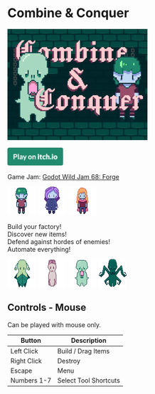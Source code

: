 # Combine & Conquer

[<img alt="Banner: Combine and Conquer" src="Images/banner.png" height="250" />](https://chimpchimp.itch.io/combine-and-conquer)

[<img src="Images/play_now_button.png" alt="Play Now" height="40" />](https://chimpchimp.itch.io/combine-and-conquer)

Game Jam: [Godot Wild Jam 68: Forge](https://itch.io/jam/godot-wild-jam-68)

<p float="left">
    <img alt="Hero 1" src="Images/scaled_fighters/hero_1.png" width="64" height="64" />
    <img alt="Hero 2" src="Images/scaled_fighters/hero_2.png" width="64" height="64" />
    <img alt="Hero 3" src="Images/scaled_fighters/hero_3.png" width="64" height="64" />
</p>

Build your factory!  
Discover new items!  
Defend against hordes of enemies!  
Automate everything!  

<p float="left">
    <img alt="Enemy 1" src="Images/scaled_fighters/enemy_1.png" width="64" height="64" />
    <img alt="Enemy 2" src="Images/scaled_fighters/enemy_2.png" width="64" height="64" />
    <img alt="Enemy 3" src="Images/scaled_fighters/enemy_3.png" width="64" height="64" />
    <img alt="Enemy 4" src="Images/scaled_fighters/enemy_4.png" width="64" height="64" />
</p>

## Controls - Mouse

Can be played with mouse only.

| Button      | Description          |
| ----------- | -------------------- |
| Left Click  |  Build / Drag Items  |
| Right Click | Destroy              |
| Escape      | Menu                 |
| Numbers 1-7 | Select Tool Shortcuts|
